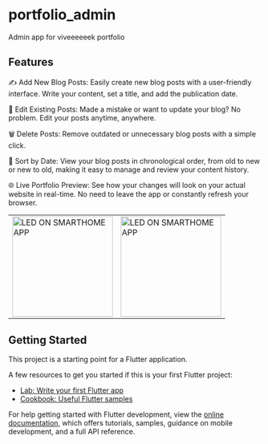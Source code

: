 # portfolio_admin

Admin app for viveeeeeek portfolio

## Features

✍️ Add New Blog Posts: Easily create new blog posts with a user-friendly interface. Write your content, set a title, and add the publication date.

📝 Edit Existing Posts: Made a mistake or want to update your blog? No problem. Edit your posts anytime, anywhere.

🗑️ Delete Posts: Remove outdated or unnecessary blog posts with a simple click.

📅 Sort by Date: View your blog posts in chronological order, from old to new or new to old, making it easy to manage and review your content history.

🌐 Live Portfolio Preview: See how your changes will look on your actual website in real-time. No need to leave the app or constantly refresh your browser.

<table>
  <tr>
    <td><img src="https://github.com/viveeeeeek/portfolio_admin/assets/64553247/5c419040-4f47-4594-ad93-d2548c922af6" alt="LED ON SMARTHOME APP" width="200"></td>
    <td><img src="https://github.com/viveeeeeek/portfolio_admin/assets/64553247/bd999744-7b64-4000-a58d-3fa3a479582e" alt="LED ON SMARTHOME APP" width="200"></td>
  </tr>
  <tr>

  </tr>
</table>

## Getting Started

This project is a starting point for a Flutter application.

A few resources to get you started if this is your first Flutter project:

- [Lab: Write your first Flutter app](https://docs.flutter.dev/get-started/codelab)
- [Cookbook: Useful Flutter samples](https://docs.flutter.dev/cookbook)

For help getting started with Flutter development, view the
[online documentation](https://docs.flutter.dev/), which offers tutorials,
samples, guidance on mobile development, and a full API reference.
